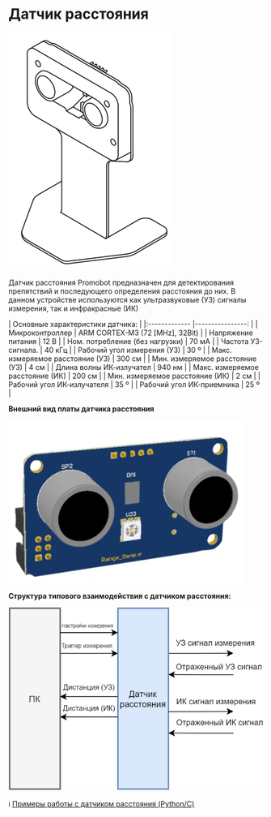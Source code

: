 # Датчик расстояния

![main_image](/Robox/res/ranger.png)

Датчик расстояния Promobot предназначен для детектирования препятствий и последующего определения расстояния до них. В данном устройстве используются как ультразвуковые (УЗ) сигналы измерения, так и инфракрасные (ИК)

| Основные характеристики датчика:  	                 					|
|:------------- 						|----------------:					|
| Микроконтроллер           			| ARM CORTEX-M3 (72 [MHz], 32Bit)   | 
| Напряжение питания 					| 12 В       				    	| 
| Ном. потребление (без нагрузки) 		| 70 мА       				    	| 
| Частота УЗ-сигнала. 					| 40 кГц       				    	| 
| Рабочий угол измерения (УЗ) 			| 30 º       				    	| 
| Макс. измеряемое расстояние (УЗ)		| 300 см       				   		| 
| Мин. измеряемое расстояние (УЗ)		| 4 см     							| 
| Длина волны ИК-излучател				| 940 нм     						| 
| Макс. измеряемое расстояние (ИК)		| 200 см     						| 
| Мин. измеряемое расстояние (ИК)		| 2 см     							| 
| Рабочий угол ИК-излучателя			| 35 º     							| 
| Рабочий угол ИК-приемника				| 25 º     							| 


**Внешний вид платы датчика расстояния**

![ranger_pcb](/Robox/res/ranger_pcb.png)


**Структура типового взаимодействия с датчиком расстояния:**

![ranger_struct](/Robox/res/ranger_struct.png)

ℹ️ [Примеры работы с датчиком расстояния (Python/C)](/Robox/ranger_code)
